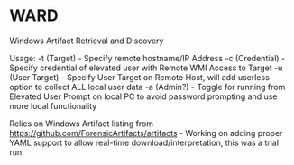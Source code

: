 # WARD
Windows Artifact Retrieval and Discovery

Usage:
  -t (Target) - Specify remote hostname/IP Address
  -c (Credential) - Specify credential of elevated user with Remote WMI Access to Target
  -u (User Target) - Specify User Target on Remote Host, will add userless option to collect ALL local user data
  -a (Admin?) - Toggle for running from Elevated User Prompt on local PC to avoid password prompting and use more local functionality
  
Relies on Windows Artifact listing from https://github.com/ForensicArtifacts/artifacts - Working on adding proper YAML support to allow real-time download/interpretation, this was a trial run.
